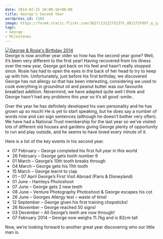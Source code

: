 ```yaml
---
date: 2014-02-15 18:00:16+00:00
title: George's Second Year
wordpress_id: 1164
image: https://farm4.static.flickr.com/3827/13122752375_d91173fd97_q.jpg
tags:
- George
- Milestones
---
```


<div class="flickr image alignleft"><span><a title="George &amp; Rosie's Birthday 2014" href="http://farm4.static.flickr.com/3827/13122752375_d91173fd97_b.jpg" class="image"><img src="http://farm4.static.flickr.com/3827/13122752375_d91173fd97_q.jpg" alt="George &amp; Rosie's Birthday 2014"></a><a title="View on Flickr" href="https://www.flickr.com/photos/richard-perry/13122752375/" class="flickrlink"> </a></span></div>
George is now another year older so how has the second year gone? Well, it’s been very different to
the first year! Having recovered from his illness over the new year, George got back on his feet and
hasn’t really stopped since. Rosie has had to open the eyes in the back of her head to try to keep
up with him. Unfortunately, just before his first birthday, we discovered George has nut allergy so
that has been interesting, considering we used to cook everything in groundnut oil and peanut butter
was our favourite breakfast addition. Nevermind, we have adapted quite well I think and George
hasn’t had any problems this year so it’s all good :smile:.

Over the year he has definitely developed his own personality and he has grown up so much! He is yet
to start speaking, but he does say a number of words now and can sign sentences (although he doesn’t
bother very often). We have had a National Trust membership for the last year so we’ve visited lots
of different old houses and gardens giving George plenty of opportunity to run and play outside, and
he seems to have loved every minute of it.

Here is a list of the key events in his second year.

* 07 February – George completed his first full year in this world
* 26 February – George gets tooth number 9
* 01 March – George’s 10th tooth breaks through
* 04 March – George gets his 11th tooth
* 15 March – George learnt to clap
* 01 – 07 April George’s First Visit Abroad (Paris & Disneyland)
* 01 June - Hamleys Photoshoot
* 07 June – George gets 2 new teeth
* 08 June – Venture Photography Photoshoot & George escapes his cot
* 26 June – Georges Allergy test – waste of time!
* 12 September – George given his first training chopsticks!
* 26 November – George reached 50 signs!
* 03 December – All George’s teeth are now through!
* 07 February 2014 – George now weighs 11.7kg and is  82cm tall

Now, we’re looking forward to another great year discovering who our little man is.

[thm]: //farm4.static.flickr.com/3827/13122752375_d91173fd97_q.jpg
[img]: //www.flickr.com/photos/richard-perry/13122752375/